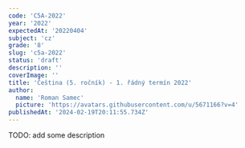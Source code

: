 ```yaml
---
code: 'C5A-2022'
year: '2022'
expectedAt: '20220404'
subject: 'cz'
grade: '8'
slug: 'c5a-2022'
status: 'draft'
description: ''
coverImage: ''
title: 'Čeština (5. ročník) - 1. řádný termín 2022'
author:
  name: 'Roman Samec'
  picture: 'https://avatars.githubusercontent.com/u/5671166?v=4'
publishedAt: '2024-02-19T20:11:55.734Z'
---
```


TODO: add some description